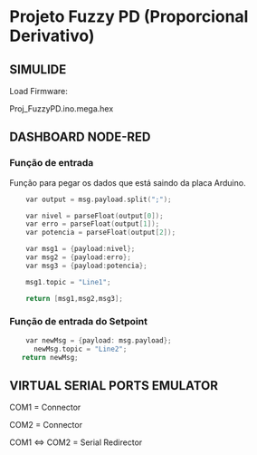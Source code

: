 # Projeto Fuzzy PD (Proporcional Derivativo)

## SIMULIDE

Load Firmware:

Proj_FuzzyPD.ino.mega.hex

## DASHBOARD NODE-RED

### Função de entrada

Função para pegar os dados que está saindo da placa Arduino.

```c++
    var output = msg.payload.split(";");

    var nivel = parseFloat(output[0]);
    var erro = parseFloat(output[1]);
    var potencia = parseFloat(output[2]);

    var msg1 = {payload:nivel};
    var msg2 = {payload:erro};
    var msg3 = {payload:potencia};

    msg1.topic = "Line1";

    return [msg1,msg2,msg3];
```

  
  
### Função de entrada do Setpoint

```c++
    var newMsg = {payload: msg.payload};
      newMsg.topic = "Line2";
   return newMsg;
```

## VIRTUAL SERIAL PORTS EMULATOR

COM1 = Connector

COM2 = Connector

COM1 <=> COM2 = Serial Redirector



  
